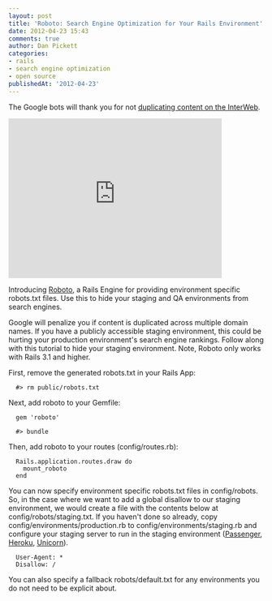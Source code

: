 ```yaml
---
layout: post
title: 'Roboto: Search Engine Optimization for Your Rails Environment'
date: 2012-04-23 15:43
comments: true
author: Dan Pickett
categories:
- rails
- search engine optimization
- open source
publishedAt: '2012-04-23'
---
```


The Google bots will thank you for not [duplicating content on the InterWeb](https://www.seomoz.org/learn-seo/duplicate-content).

<!--more -->

<iframe width="420" height="315" src="https://www.youtube.com/embed/rcCS8AK6csg" frameborder="0" allowfullscreen></iframe>

Introducing [Roboto](https://github.com/LaunchWare/roboto), a Rails Engine for providing environment specific robots.txt files. Use this to hide your staging and QA environments from search engines.

Google will penalize you if content is duplicated across multiple domain names. If you have a publicly accessible staging environment, this could be hurting your production environment's search engine rankings. Follow along with this tutorial to hide your staging environment. Note, Roboto only works with Rails 3.1 and higher.

First, remove the generated robots.txt in your Rails App:

```
  #> rm public/robots.txt
```

Next, add roboto to your Gemfile:

```
  gem 'roboto'
```

```
  #> bundle
```

Then, add roboto to your routes (config/routes.rb):

```
  Rails.application.routes.draw do
    mount_roboto
  end
```

You can now specify environment specific robots.txt files in config/robots. So, in the case where we want to add a global disallow to our staging environment, we would create a file with the contents below at config/robots/staging.txt. If you haven't done so already, copy config/environments/production.rb to config/environments/staging.rb and configure your staging server to run in the staging environment ([Passenger](https://shriikant.blogspot.com/2010/04/configure-staging-environment-for.html), [Heroku](https://devcenter.heroku.com/articles/multiple-environments), [Unicorn](https://blog.sosedoff.com/2012/01/21/using-capistrano-unicorn-with-multistage-environment/)).

```
  User-Agent: *
  Disallow: /
```

You can also specify a fallback robots/default.txt for any environments you do not need to be explicit about.
